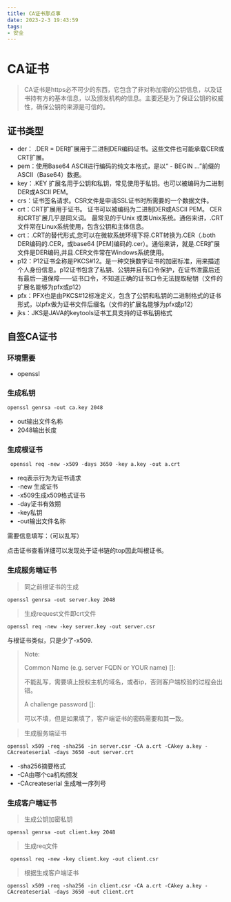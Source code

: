 ```yaml
---
title: CA证书那点事
date: ‎2023‎-‎2‎-‎3‎ ‏‎19:43:59
tags:
- 安全
---
```






# CA证书

> CA证书是https必不可少的东西，它包含了非对称加密的公钥信息，以及证书持有方的基本信息，以及颁发机构的信息。主要还是为了保证公钥的权威性，确保公钥的来源是可信的。



## 证书类型

- der： .DER = DER扩展用于二进制DER编码证书。这些文件也可能承载CER或CRT扩展。
- pem：使⽤Base64 ASCII进⾏编码的纯⽂本格式，是以“ - BEGIN …”前缀的ASCII（Base64）数据。
- key：.KEY 扩展名用于公钥和私钥，常见使用于私钥。也可以被编码为二进制DER或ASCII PEM。
- crs：证书签名请求。CSR文件是申请SSL证书时所需要的一个数据文件。
- crt：CRT扩展用于证书。 证书可以被编码为二进制DER或ASCII PEM。 CER和CRT扩展几乎是同义词。 最常见的于Unix 或类Unix系统。通俗来讲，.CRT文件常在Linux系统使用，包含公钥和主体信息。
- crt：.CRT的替代形式,您可以在微软系统环境下将.CRT转换为.CER（.both DER编码的.CER，或base64 [PEM]编码的.cer）。通俗来讲，就是.CER扩展文件是DER编码,并且.CER文件常在Windows系统使用。
- p12：P12证书全称是PKCS#12。是一种交换数字证书的加密标准，用来描述个人身份信息。p12证书包含了私钥、公钥并且有口令保护，在证书泄露后还有最后一道保障——证书口令，不知道正确的证书口令无法提取秘钥（文件的扩展名能够为pfx或p12）
- pfx：PFX也是由PKCS#12标准定义，包含了公钥和私钥的二进制格式的证书形式，以pfx做为证书文件后缀名（文件的扩展名能够为pfx或p12）
- jks：JKS是JAVA的keytools证书工具支持的证书私钥格式
  



## 自签CA证书



### 环境需要

- openssl



### 生成私钥

```shell
openssl genrsa -out ca.key 2048
```

- out输出文件名称
- 2048输出长度



### 生成根证书

```shell
 openssl req -new -x509 -days 3650 -key a.key -out a.crt
```

- req表示行为为证书请求
- -new 生成证书
- -x509生成x509格式证书
- -day证书有效期
- -key私钥
- -out输出文件名称

需要信息填写：（可以乱写）



点击证书查看详细可以发现处于证书链的top因此叫根证书。





### 生成服务端证书

> 同之前根证书的生成

```shell
openssl genrsa -out server.key 2048
```



> 生成request文件即crt文件

```shell
openssl req -new -key server.key -out server.csr
```

与根证书类似，只是少了-x509.

> Note:
>
> Common Name (e.g. server FQDN or YOUR name) []:
>
> 不能乱写，需要填上授权主机的域名，或者ip，否则客户端校验的过程会出错。
>
> 
>
> A challenge password []:
>
> 可以不填，但是如果填了，客户端证书的密码需要和其一致。





> 生成服务端证书

```shell
openssl x509 -req -sha256 -in server.csr -CA a.crt -CAkey a.key -CAcreateserial -days 3650 -out server.crt
```

- -sha256摘要格式
- -CA由哪个ca机构颁发
- -CAcreateserial 生成唯一序列号



### 生成客户端证书



> 生成公钥加密私钥

```shell
openssl genrsa -out client.key 2048
```



> 生成req文件

```shell
 openssl req -new -key client.key -out client.csr
```



> 根据生成客户端证书

```shell
openssl x509 -req -sha256 -in client.csr -CA a.crt -CAkey a.key -CAcreateserial -days 3650 -out client.crt
```

